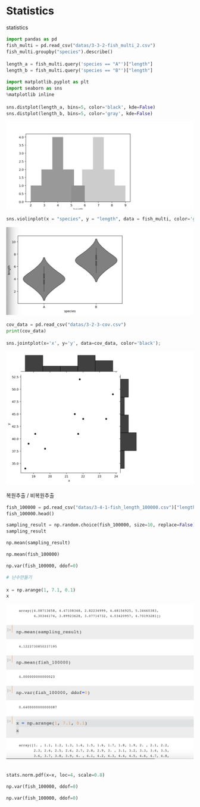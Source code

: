 # Statistics

statistics

```python
import pandas as pd
fish_multi = pd.read_csv("datas/3-3-2-fish_multi_2.csv")
fish_multi.groupby("species").describe()

length_a = fish_multi.query('species == "A"')["length"]
length_b = fish_multi.query('species == "B"')["length"]

```

```python
import matplotlib.pyplot as plt
import seaborn as sns
%matplotlib inline

sns.distplot(length_a, bins=5, color='black', kde=False)
sns.distplot(length_b, bins=5, color='gray', kde=False)
```

![Statistics%202841012fb19a46f3a46ba2ff2d751c78/Untitled.png](Statistics%202841012fb19a46f3a46ba2ff2d751c78/Untitled.png)

```python
sns.violinplot(x = "species", y = "length", data = fish_multi, color='gray')
```

![Statistics%202841012fb19a46f3a46ba2ff2d751c78/Untitled%201.png](Statistics%202841012fb19a46f3a46ba2ff2d751c78/Untitled%201.png)

```python
cov_data = pd.read_csv("datas/3-2-3-cov.csv")
print(cov_data)

sns.jointplot(x='x', y='y', data=cov_data, color='black');
```

![Statistics%202841012fb19a46f3a46ba2ff2d751c78/Untitled%202.png](Statistics%202841012fb19a46f3a46ba2ff2d751c78/Untitled%202.png)

복원추출 / 비복원추출

```python
fish_100000 = pd.read_csv("datas/3-4-1-fish_length_100000.csv")["length"]
fish_100000.head()
```

```python
sampling_result = np.random.choice(fish_100000, size=10, replace=False)
sampling_result
```

```python
np.mean(sampling_result)
```

```python
np.mean(fish_100000)
```

```python
np.var(fish_100000, ddof=0)
```

```python
# 난수만들기

x = np.arange(1, 7.1, 0.1)
x
```

![Statistics%202841012fb19a46f3a46ba2ff2d751c78/Untitled%203.png](Statistics%202841012fb19a46f3a46ba2ff2d751c78/Untitled%203.png)

```python

stats.norm.pdf(x=x, loc=4, scale=0.8)
```

```python
np.var(fish_100000, ddof=0)
```

```python
np.var(fish_100000, ddof=0)
```